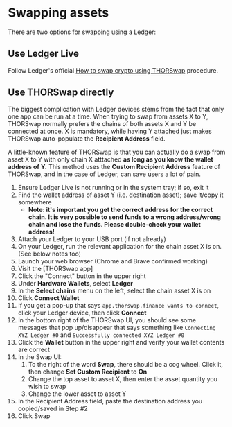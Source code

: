# Swapping assets

There are two options for swapping using a Ledger:

## Use Ledger Live

Follow Ledger's official [How to swap crypto using THORSwap][1] procedure.

## Use THORSwap directly

The biggest complication with Ledger devices stems from the fact that only one
app can be run at a time.  When trying to swap from assets X to Y, THORSwap
normally prefers the chains of both assets X and Y be connected at once.  X is
mandatory, while having Y attached just makes THORSwap auto-populate the
**Recipient Address** field.

A little-known feature of THORSwap is that you can actually do a swap from
asset X to Y with only chain X atttached **as long as you know the wallet
address of Y.**  This method uses the **Custom Recipient Address** feature of
THORSwap, and in the case of Ledger, can save users a lot of pain.

1. Ensure Ledger Live is not running or in the system tray; if so, exit it
1. Find the wallet address of asset Y (i.e. destination asset); save it/copy it somewhere
   - **Note: it's important you get the correct address for the correct chain.  It is very possible to send funds to a wrong address/wrong chain and lose the funds.  Please double-check your wallet address!**
1. Attach your Ledger to your USB port (if not already)
1. On your Ledger, run the relevant application for the chain asset X is on.  (See below notes too)
1. Launch your web browser (Chrome and Brave confirmed working)
1. Visit the [THORSwap app]
1. Click the "Connect" button in the upper right
1. Under **Hardware Wallets**, select **Ledger**
1. In the **Select chains** menu on the left, select the chain asset X is on
1. Click **Connect Wallet**
1. If you get a pop-up that says `app.thorswap.finance wants to connect`, click your Ledger device, then click **Connect**
1. In the bottom right of the THORSwap UI, you should see some messages that pop up/disappear that says something like `Connecting XYZ Ledger #0` and `Successfully connected XYZ Ledger #0`
1. Click the **Wallet** button in the upper right and verify your wallet contents are correct
1. In the Swap UI:
   1. To the right of the word **Swap**, there should be a cog wheel.  Click it, then change **Set Custom Recipient** to **On**
   1. Change the top asset to asset X, then enter the asset quantity you wish to swap
   1. Change the lower asset to asset Y
1. In the Recipient Address field, paste the destination address you copied/saved in Step #2
1. Click Swap

[1]: https://support.ledger.com/hc/en-us/articles/12168993164957-How-to-swap-crypto-using-THORSwap?docs=true
